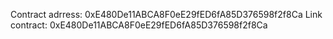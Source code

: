 Contract adrress: 0xE480De11ABCA8F0eE29fED6fA85D376598f2f8Ca
Link contract: 0xE480De11ABCA8F0eE29fED6fA85D376598f2f8Ca
